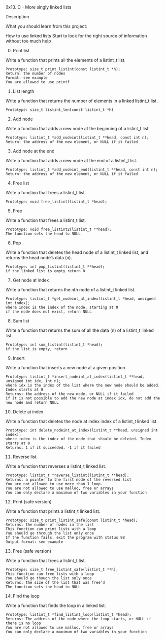 0x13. C - More singly linked lists

Description

What you should learn from this project:


How to use linked lists
Start to look for the right source of information without too much help

0. Print list

Write a function that prints all the elements of a listint_t list.

	Prototype: size_t print_listint(const listint_t *h);
	Return: the number of nodes
	Format: see example
	You are allowed to use printf

1. List length

Write a function that returns the number of elements in a linked listint_t list.

	Prototype: size_t listint_len(const listint_t *h)

2. Add node

Write a function that adds a new node at the beginning of a listint_t list.

	Prototype: listint_t *add_nodeint(listint_t **head, const int n);
	Return: the address of the new element, or NULL if it failed

3. Add node at the end

Write a function that adds a new node at the end of a listint_t list.

	Prototype: listint_t *add_nodeint_end(listint_t **head, const int n);
	Return: the address of the new element, or NULL if it failed

4. Free list

Write a function that frees a listint_t list.

	Prototype: void free_listint(listint_t *head);

5. Free

Write a function that frees a listint_t list.

	Prototype: void free_listint2(listint_t **head);
	The function sets the head to NULL

6. Pop

Write a function that deletes the head node of a listint_t linked list, and returns the head node’s data (n).

	Prototype: int pop_listint(listint_t **head);
	if the linked list is empty return 0

7. Get node at index

Write a function that returns the nth node of a listint_t linked list.

	Prototype: listint_t *get_nodeint_at_index(listint_t *head, unsigned int index);
	where index is the index of the node, starting at 0
	if the node does not exist, return NULL

8. Sum list

Write a function that returns the sum of all the data (n) of a listint_t linked list.

	Prototype: int sum_listint(listint_t *head);
	if the list is empty, return 

9. Insert

Write a function that inserts a new node at a given position.

	Prototype: listint_t *insert_nodeint_at_index(listint_t **head, unsigned int idx, int n);
	where idx is the index of the list where the new node should be added. Index starts at 0
	Returns: the address of the new node, or NULL if it failed
	if it is not possible to add the new node at index idx, do not add the new node and return NULL

10. Delete at index

Write a function that deletes the node at index index of a listint_t linked list.

	Prototype: int delete_nodeint_at_index(listint_t **head, unsigned int index);
	where index is the index of the node that should be deleted. Index starts at 0
	Returns: 1 if it succeeded, -1 if it failed

11. Reverse list

Write a function that reverses a listint_t linked list.

	Prototype: listint_t *reverse_listint(listint_t **head);
	Returns: a pointer to the first node of the reversed list
	You are not allowed to use more than 1 loop.
	You are not allowed to use malloc, free or arrays
	You can only declare a maximum of two variables in your function

12. Print (safe version)

Write a function that prints a listint_t linked list.

	Prototype: size_t print_listint_safe(const listint_t *head);
	Returns: the number of nodes in the list
	This function can print lists with a loop
	You should go through the list only once
	If the function fails, exit the program with status 98
	Output format: see example

13. Free (safe version)

Write a function that frees a listint_t list.

	Prototype: size_t free_listint_safe(listint_t **h);
	This function can free lists with a loop
	You should go though the list only once
	Returns: the size of the list that was free’d
	The function sets the head to NULL

14. Find the loop

Write a function that finds the loop in a linked list.

	Prototype: listint_t *find_listint_loop(listint_t *head);
	Returns: The address of the node where the loop starts, or NULL if there is no loop
	You are not allowed to use malloc, free or arrays
	You can only declare a maximum of two variables in your function
